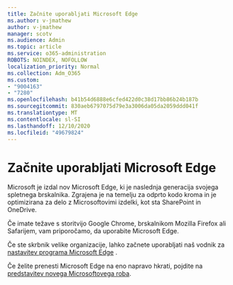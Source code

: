 ```yaml
---
title: Začnite uporabljati Microsoft Edge
ms.author: v-jmathew
author: v-jmathew
manager: scotv
ms.audience: Admin
ms.topic: article
ms.service: o365-administration
ROBOTS: NOINDEX, NOFOLLOW
localization_priority: Normal
ms.collection: Adm_O365
ms.custom:
- "9004163"
- "7280"
ms.openlocfilehash: b41b54d6888e6cfed422d0c38d17bb86b24b187b
ms.sourcegitcommit: 830aeb6797075d79e3a3006da05da2059ddd041f
ms.translationtype: MT
ms.contentlocale: sl-SI
ms.lasthandoff: 12/10/2020
ms.locfileid: "49679824"
---
```

# <a name="start-using-microsoft-edge"></a>Začnite uporabljati Microsoft Edge

Microsoft je izdal nov Microsoft Edge, ki je naslednja generacija svojega spletnega brskalnika. Zgrajena je na temelju za odprto kodo kroma in je optimizirana za delo z Microsoftovimi izdelki, kot sta SharePoint in OneDrive.

Če imate težave s storitvijo Google Chrome, brskalnikom Mozilla Firefox ali Safarijem, vam priporočamo, da uporabite Microsoft Edge.

Če ste skrbnik velike organizacije, lahko začnete uporabljati naš vodnik za [nastavitev programa Microsoft Edge](https://go.microsoft.com/fwlink/?linkid=2142423) .

Če želite prenesti Microsoft Edge na eno napravo hkrati, pojdite na [predstavitev novega Microsoftovega roba](https://go.microsoft.com/fwlink/?linkid=2141049).
